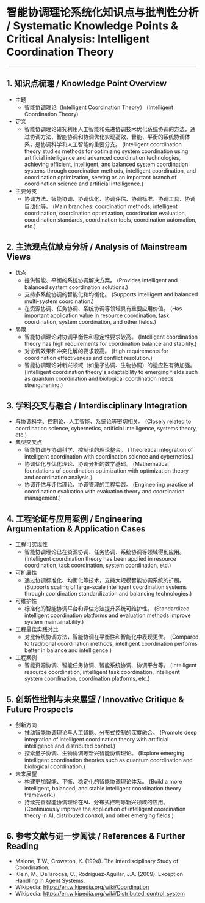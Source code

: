 # 智能协调理论系统化知识点与批判性分析 / Systematic Knowledge Points & Critical Analysis: Intelligent Coordination Theory

---

## 1. 知识点梳理 / Knowledge Point Overview

- 主题
  - 智能协调理论（Intelligent Coordination Theory）
      (Intelligent Coordination Theory)
- 定义
  - 智能协调理论研究利用人工智能和先进协调技术优化系统协调的方法，通过协调方法、智能协调和协调优化实现高效、智能、平衡的系统协调体系，是协调科学和人工智能的重要分支。
      (Intelligent coordination theory studies methods for optimizing system coordination using artificial intelligence and advanced coordination technologies, achieving efficient, intelligent, and balanced system coordination systems through coordination methods, intelligent coordination, and coordination optimization, serving as an important branch of coordination science and artificial intelligence.)
- 主要分支
  - 协调方法、智能协调、协调优化、协调评估、协调标准、协调工具、协调自动化等。
      (Main branches: coordination methods, intelligent coordination, coordination optimization, coordination evaluation, coordination standards, coordination tools, coordination automation, etc.)

## 2. 主流观点优缺点分析 / Analysis of Mainstream Views

- 优点
  - 提供智能、平衡的系统协调解决方案。
      (Provides intelligent and balanced system coordination solutions.)
  - 支持多系统协调的智能化和均衡化。
      (Supports intelligent and balanced multi-system coordination.)
  - 在资源协调、任务协调、系统协调等领域具有重要应用价值。
      (Has important application value in resource coordination, task coordination, system coordination, and other fields.)
- 局限
  - 智能协调理论对协调平衡性和稳定性要求较高。
      (Intelligent coordination theory has high requirements for coordination balance and stability.)
  - 对协调效果和冲突化解的要求较高。
      (High requirements for coordination effectiveness and conflict resolution.)
  - 智能协调理论对新兴领域（如量子协调、生物协调）的适应性有待加强。
      (Intelligent coordination theory's adaptability to emerging fields such as quantum coordination and biological coordination needs strengthening.)

## 3. 学科交叉与融合 / Interdisciplinary Integration

- 与协调科学、控制论、人工智能、系统论等密切相关。
  (Closely related to coordination science, cybernetics, artificial intelligence, systems theory, etc.)
- 典型交叉点
  - 智能协调与协调科学、控制论的理论整合。
      (Theoretical integration of intelligent coordination with coordination science and cybernetics.)
  - 协调优化与优化理论、协调分析的数学基础。
      (Mathematical foundations of coordination optimization with optimization theory and coordination analysis.)
  - 协调评估与评估理论、协调管理的工程实践。
      (Engineering practice of coordination evaluation with evaluation theory and coordination management.)

## 4. 工程论证与应用案例 / Engineering Argumentation & Application Cases

- 工程可实现性
  - 智能协调理论已在资源协调、任务协调、系统协调等领域得到应用。
      (Intelligent coordination theory has been applied in resource coordination, task coordination, system coordination, etc.)
- 可扩展性
  - 通过协调标准化、均衡化等技术，支持大规模智能协调系统的扩展。
      (Supports scaling of large-scale intelligent coordination systems through coordination standardization and balancing technologies.)
- 可维护性
  - 标准化的智能协调平台和评估方法提升系统可维护性。
      (Standardized intelligent coordination platforms and evaluation methods improve system maintainability.)
- 工程最佳实践对比
  - 对比传统协调方法，智能协调在平衡性和智能化中表现更优。
      (Compared to traditional coordination methods, intelligent coordination performs better in balance and intelligence.)
- 工程案例
  - 智能资源协调、智能任务协调、智能系统协调、协调平台等。
      (Intelligent resource coordination, intelligent task coordination, intelligent system coordination, coordination platforms, etc.)

## 5. 创新性批判与未来展望 / Innovative Critique & Future Prospects

- 创新方向
  - 推动智能协调理论与人工智能、分布式控制的深度融合。
      (Promote deep integration of intelligent coordination theory with artificial intelligence and distributed control.)
  - 探索量子协调、生物协调等新兴智能协调理论。
      (Explore emerging intelligent coordination theories such as quantum coordination and biological coordination.)
- 未来展望
  - 构建更加智能、平衡、稳定化的智能协调理论体系。
      (Build a more intelligent, balanced, and stable intelligent coordination theory framework.)
  - 持续完善智能协调理论在AI、分布式控制等新兴领域的应用。
      (Continuously improve the application of intelligent coordination theory in AI, distributed control, and other emerging fields.)

## 6. 参考文献与进一步阅读 / References & Further Reading

- Malone, T.W., Crowston, K. (1994). The Interdisciplinary Study of Coordination.
- Klein, M., Dellarocas, C., Rodriguez-Aguilar, J.A. (2009). Exception Handling in Agent Systems.
- Wikipedia: <https://en.wikipedia.org/wiki/Coordination>
- Wikipedia: <https://en.wikipedia.org/wiki/Distributed_control_system>
